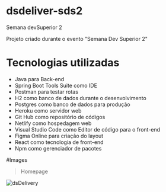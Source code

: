 # dsdeliver-sds2
Semana devSuperior 2

Projeto criado durante o evento "Semana Dev Superior 2"

# Tecnologias utilizadas

- Java para Back-end
- Spring Boot Tools Suite como IDE
- Postman para testar rotas
- H2 como banco de dados durante o desenvolvimento
- Postgres como banco de dados para produção
- Heroku como servidor web
- Git Hub como repositório de códigos
- Netlify como hospedagem web
- Visual Studio Code como Editor de código para o front-end
- Figma Online para criação do layout
- React como tecnologia de front-end
- Npm como gerenciador de pacotes


#Images

> Homepage

![dsDelivery](https://user-images.githubusercontent.com/671694/104956398-cdfaa500-59aa-11eb-99b4-f4ea4daf59f7.JPG)
